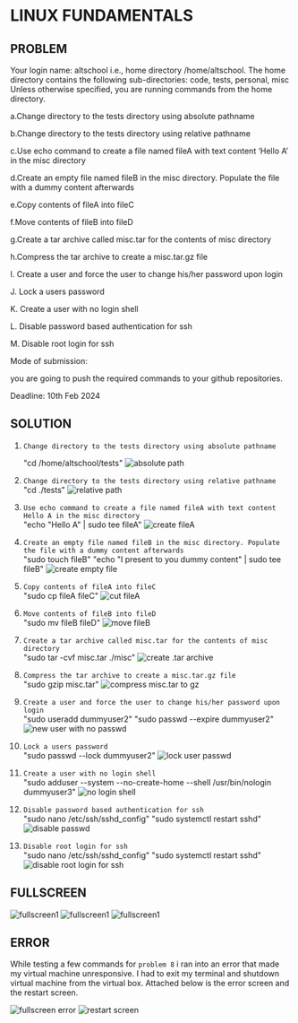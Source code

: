 # LINUX FUNDAMENTALS

## PROBLEM
Your login name: altschool i.e., home directory /home/altschool. The home directory contains the following sub-directories: code, tests, personal, misc Unless otherwise specified, you are running commands from the home directory.

a.Change directory to the tests directory using absolute pathname

b.Change directory to the tests directory using relative pathname

c.Use echo command to create a file named fileA with text content ‘Hello A’ in the misc directory

d.Create an empty file named fileB in the misc directory. Populate the file with a dummy content afterwards

e.Copy contents of fileA into fileC

f.Move contents of fileB into fileD

g.Create a tar archive called misc.tar for the contents of misc directory

h.Compress the tar archive to create a misc.tar.gz file

I. Create a user and force the user to change his/her password upon login

J. Lock a users password

K. Create a user with no login shell

L. Disable password based authentication for ssh

M. Disable root login for ssh

Mode of submission:

you are going to push the required commands to your github repositories.

Deadline: 10th Feb 2024

## SOLUTION

1. `Change directory to the tests directory using absolute pathname`  
    
    "cd /home/altschool/tests"
    ![absolute path](images/one.png)

2. `Change directory to the tests directory using relative pathname`  
    "cd ./tests"
    ![relative path](images/two.png)

3. `Use echo command to create a file named fileA with text content Hello A in the misc directory`  
    "echo "Hello A" | sudo tee fileA"
    ![create fileA](images/three.png)

4. `Create an empty file named fileB in the misc directory. Populate the file with a dummy content afterwards`  
    "sudo touch fileB"
    "echo "I present to you dummy content" | sudo tee fileB"
    ![create empty file](images/four.png)

5. `Copy contents of fileA into fileC`  
    "sudo cp fileA fileC"
    ![cut fileA](images/five.png)

6. `Move contents of fileB into fileD`  
    "sudo mv fileB fileD"
    ![move fileB](images/six.png)

7. `Create a tar archive called misc.tar for the contents of misc directory`  
    "sudo tar -cvf misc.tar ./misc"
    ![create .tar archive](images/seven.png)

8. `Compress the tar archive to create a misc.tar.gz file`  
    "sudo gzip misc.tar"
    ![compress misc.tar to gz](images/eight.png)

9. `Create a user and force the user to change his/her password upon login`  
    "sudo useradd dummyuser2"
    "sudo passwd --expire dummyuser2"
    ![new user with no passwd](images/nine.png)

10. `Lock a users password`  
    "sudo passwd --lock dummyuser2"
    ![lock user passwd](images/ten.png)

11. `Create a user with no login shell`  
    "sudo adduser --system --no-create-home --shell /usr/bin/nologin dummyuser3"
    ![no login shell](images/eleven.png)

12. `Disable password based authentication for ssh`  
    "sudo nano /etc/ssh/sshd_config"
    "sudo systemctl restart sshd"
    ![disable passwd](images/twelve_thirteen.png)

13. `Disable root login for ssh`  
    "sudo nano /etc/ssh/sshd_config"
    "sudo systemctl restart sshd"
    ![disable root login for ssh](images/twelve_thirteen.png)

## FULLSCREEN
![fullscreen1](images/fs1.png)  ![fullscreen1](images/fs2.png)  ![fullscreen1](images/fs3.png)

## ERROR
While testing a few commands for `problem 8` i ran into an error that made my virtual machine unresponsive. I had to exit my terminal and shutdown virtual machine from the virtual box. Attached below is the error screen and the restart screen.

![fullscreen error](images/error.png)  ![restart screen](images/restart.png)